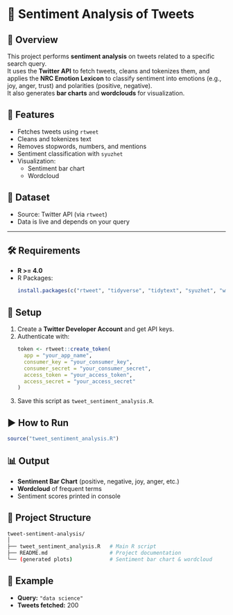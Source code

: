 # 🧠 Sentiment Analysis of Tweets

## 📌 Overview
This project performs **sentiment analysis** on tweets related to a specific search query.  
It uses the **Twitter API** to fetch tweets, cleans and tokenizes them, and applies the **NRC Emotion Lexicon** to classify sentiment into emotions (e.g., joy, anger, trust) and polarities (positive, negative).  
It also generates **bar charts** and **wordclouds** for visualization.



## 🚀 Features
- Fetches tweets using `rtweet`
- Cleans and tokenizes text
- Removes stopwords, numbers, and mentions
- Sentiment classification with `syuzhet`
- Visualization:
  - Sentiment bar chart
  - Wordcloud



## 📂 Dataset
- Source: Twitter API (via `rtweet`)
- Data is live and depends on your query

---

## 🛠️ Requirements
- **R >= 4.0**
- R Packages:
  ```r
  install.packages(c("rtweet", "tidyverse", "tidytext", "syuzhet", "wordcloud", "RColorBrewer", "ggplot2"))
  ```



## 🔑 Setup
1. Create a **Twitter Developer Account** and get API keys.
2. Authenticate with:
   ```r
   token <- rtweet::create_token(
     app = "your_app_name",
     consumer_key = "your_consumer_key",
     consumer_secret = "your_consumer_secret",
     access_token = "your_access_token",
     access_secret = "your_access_secret"
   )
   ```
3. Save this script as `tweet_sentiment_analysis.R`.



## ▶️ How to Run
```r
source("tweet_sentiment_analysis.R")
```



## 📊 Output
- **Sentiment Bar Chart** (positive, negative, joy, anger, etc.)
- **Wordcloud** of frequent terms
- Sentiment scores printed in console



## 📁 Project Structure
```bash
tweet-sentiment-analysis/
│
├── tweet_sentiment_analysis.R   # Main R script
├── README.md                    # Project documentation
└── (generated plots)            # Sentiment bar chart & wordcloud
```



## 📌 Example
- **Query:** `"data science"`
- **Tweets fetched:** 200
